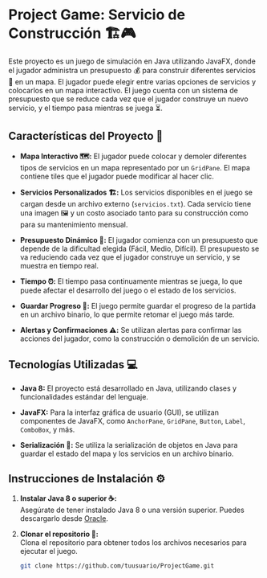 # **Project Game: Servicio de Construcción 🏗️🎮**

Este proyecto es un juego de simulación en Java utilizando JavaFX, donde el jugador administra un presupuesto 💰 para construir diferentes servicios 🏢 en un mapa. El jugador puede elegir entre varias opciones de servicios y colocarlos en un mapa interactivo. El juego cuenta con un sistema de presupuesto que se reduce cada vez que el jugador construye un nuevo servicio, y el tiempo pasa mientras se juega ⏳.

## **Características del Proyecto 🚀**

- **Mapa Interactivo 🗺️:** El jugador puede colocar y demoler diferentes tipos de servicios en un mapa representado por un `GridPane`. El mapa contiene tiles que el jugador puede modificar al hacer clic.

- **Servicios Personalizados 🏗️:** Los servicios disponibles en el juego se cargan desde un archivo externo (`servicios.txt`). Cada servicio tiene una imagen 🖼️ y un costo asociado tanto para su construcción como para su mantenimiento mensual.

- **Presupuesto Dinámico 💸:** El jugador comienza con un presupuesto que depende de la dificultad elegida (Fácil, Medio, Difícil). El presupuesto se va reduciendo cada vez que el jugador construye un servicio, y se muestra en tiempo real.

- **Tiempo ⏰:** El tiempo pasa continuamente mientras se juega, lo que puede afectar el desarrollo del juego o el estado de los servicios.

- **Guardar Progreso 💾:** El juego permite guardar el progreso de la partida en un archivo binario, lo que permite retomar el juego más tarde.

- **Alertas y Confirmaciones ⚠️:** Se utilizan alertas para confirmar las acciones del jugador, como la construcción o demolición de un servicio.

## **Tecnologías Utilizadas 💻**

- **Java 8:** El proyecto está desarrollado en Java, utilizando clases y funcionalidades estándar del lenguaje.
  
- **JavaFX:** Para la interfaz gráfica de usuario (GUI), se utilizan componentes de JavaFX, como `AnchorPane`, `GridPane`, `Button`, `Label`, `ComboBox`, y más.
  
- **Serialización 🔄:** Se utiliza la serialización de objetos en Java para guardar el estado del mapa y los servicios en un archivo binario.

## **Instrucciones de Instalación ⚙️**

1. **Instalar Java 8 o superior ☕:**  
   Asegúrate de tener instalado Java 8 o una versión superior. Puedes descargarlo desde [Oracle](https://www.oracle.com/java/technologies/javase-jdk8-downloads.html).

2. **Clonar el repositorio 📂:**  
   Clona el repositorio para obtener todos los archivos necesarios para ejecutar el juego.  
   ```bash
   git clone https://github.com/tuusuario/ProjectGame.git
